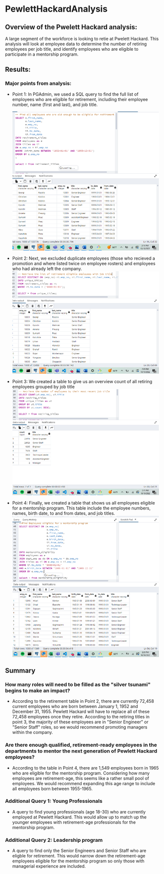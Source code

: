 # PewlettHackardAnalysis


## Overview of the Pwelett Hackard analysis: 
A large segment of the workforce is looking to retie at Pwelett Hackard. This analysis will look at employee data to determine the number of retiring employees per job title, and identify employees who are eligible to participate in a mentorship program. 

## Results: 

### Major points from analysis:

  
- Point 1: In PGAdmin, we used a SQL query to find the full list of employees who are eligible for retirement, including their employee number, name (first and last), and job title. 
 
  ![retirement](https://raw.githubusercontent.com/ecost95/PewlettHackardAnalysis/main/Retirement_titles.png)
  
- Point 2: Next, we excluded duplicate employees (those who recieved a promotion and where listed twice on employee rosters) and employees who had already left the company.
  ![Unique titles](https://raw.githubusercontent.com/ecost95/PewlettHackardAnalysis/main/Unique_Titles.png)
  
- Point 3: We created a table to give us an overview count of all retiring employees grouped by job title 
  ![Retiring titles](https://raw.githubusercontent.com/ecost95/PewlettHackardAnalysis/main/Retiring_titles.png)
  
- Point 4: Finally, we created a table that shows us all employees eligible for a mentorship program. This table include the employee numbers, names, birth date, to and from dates, and job titles. 
  ![Mentoship Eligibility](https://raw.githubusercontent.com/ecost95/PewlettHackardAnalysis/main/Mentorship_elig.png)
  
## Summary

### How many roles will need to be filled as the "silver tsunami" begins to make an impact?

- According to the retirement table in Point 2, there are currently 72,458 current employees who are born between January 1, 1952 and December 31, 1955. Pewlett Hackard will have to replace all of these 72,458 employees once they retire. According to the retiring titles in point 3, the majority of these employees are in "Senior Engineer" or "Senior Staff" roles, so we would recommend promoting managers within the company.  

### Are there enough qualified, retirement-ready employees in the departments to mentor the next generation of Pewlett Hackard employees?
 
 - According to the table in Point 4, there are 1,549 employees born in 1965 who are eligible for the mentorship program. Considering how many employees are retirement-age, this seems like a rather small pool of employees. We would recommend expanding this age range to include all employees born between 1955-1965.
 
### Additional Query 1: Young Professionals

- A query to find young professionals (age 18-30) who are currently employed at Pewlett Hackard. This would allow up to match up the younger employees  with retirement-age professionals for the mentorship program.


### Additional Query 2: Leadership program

- A query to find only the Senior Engineers and Senior Staff who are eligble for retirement. This would narrow down the retirement-age employees eligible for the mentorship program so only those with managerial experience are included.
